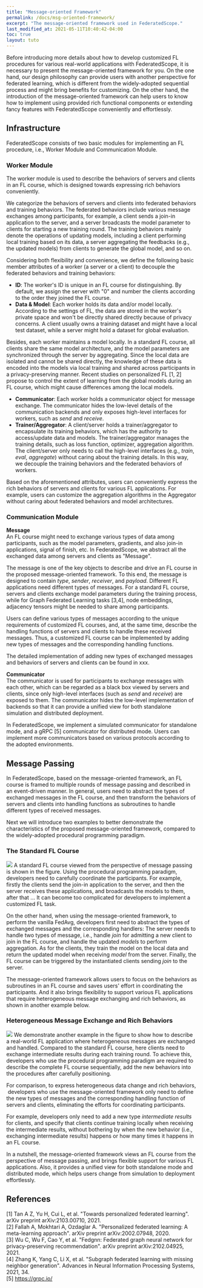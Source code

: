 ```yaml
---
title: "Message-oriented Framework"
permalink: /docs/msg-oriented-framework/
excerpt: "The message-oriented framework used in FederatedScope."
last_modified_at: 2021-05-11T10:40:42-04:00
toc: true
layout: tuto
---
```


Before introducing more details about how to develop customized FL procedures for various real-world applications with FederatedScope, it is necessary to present the message-oriented framework for you. On the one hand, our design philosophy can provide users with another perspective for federated learning, which is different from the widely-adopted sequential process and might bring benefits for customizing. On the other hand, the introduction of the message-oriented framework can help users to know how to implement using provided rich functional components or extending fancy features with FederatedScope conveniently and effortlessly.

## Infrastructure

FederatedScope consists of two basic modules for implementing an FL procedure, i.e., Worker Module and Communication Module.

### Worker Module

The worker module is used to describe the behaviors of servers and clients in an FL course, which is designed towards expressing rich behaviors conveniently.

We categorize the behaviors of servers and clients into federated behaviors and training behaviors. The federated behaviors include various message exchanges among participants, for example, a client sends a join-in application to the server, and a server broadcasts the model parameter to clients for starting a new training round. The training behaviors mainly denote the operations of updating models, including a client performing local training based on its data, a server aggregating the feedbacks (e.g., the updated models) from clients to generate the global model, and so on.

Considering both flexibility and convenience, we define the following basic member attributes of a worker (a server or a client) to decouple the federated behaviors and training behaviors:

- **ID**: The worker's ID is unique in an FL course for distinguishing. By default, we assign the server with "0" and number the clients according to the order they joined the FL course.
- **Data & Model**: Each worker holds its data and/or model locally. According to the settings of FL, the data are stored in the worker's private space and won't be directly shared directly because of privacy concerns. A client usually owns a training dataset and might have a local test dataset,  while a server might hold a dataset for global evaluation.

Besides, each worker maintains a model locally. In a standard FL course, all clients share the same model architecture, and the model parameters are synchronized through the server by aggregating. Since the local data are isolated and cannot be shared directly, the knowledge of these data is encoded into the models via local training and shared across participants in a privacy-preserving manner. Recent studies on personalized FL [1, 2] propose to control the extent of learning from the global models during an FL course, which might cause differences among the local models.

- **Communicator**: Each worker holds a communicator object for message exchange. The communicator hides the low-level details of the communication backends and only exposes high-level interfaces for workers, such as *send* and *receive*. 
- **Trainer/Aggregator**: A client/server holds a trainer/aggregator to encapsulate its training behaviors, which has the authority to access/update data and models. The trainer/aggregator manages the training details, such as loss function, optimizer, aggregation algorithm. The client/server only needs to call the high-level interfaces (e.g., *train*, *eval*, *aggregate*) without caring about the training details. In this way, we decouple the training behaviors and the federated behaviors of workers.


Based on the aforementioned attributes, users can conveniently express the rich behaviors of servers and clients for various FL applications. For example, users can customize the aggregation algorithms in the Aggregator without caring about federated behaviors and model architectures. 

### Communication Module

**Message**  
An FL course might need to exchange various types of data among participants, such as the model parameters, gradients, and also join-in applications, signal of finish, etc. In FederatedScope, we abstract all the exchanged data among servers and clients as "Message". 

The message is one of the key objects to describe and drive an FL course in the proposed message-oriented framework. To this end, the message is designed to contain *type*, *sender*, *receiver*, and *payload*. Different FL applications need different types of messages. For a standard FL course, servers and clients exchange model parameters during the training process, while for Graph Federated Learning tasks [3,4], node embeddings, adjacency tensors might be needed to share among participants.  

Users can define various types of messages according to the unique requirements of customized FL courses, and, at the same time, describe the handling functions of servers and clients to handle these received messages. Thus, a customized FL course can be implemented by adding new types of messages and the corresponding handling functions.

The detailed implementation of adding new types of exchanged messages and behaviors of servers and clients can be found in xxx.

**Communicator**  
The communicator is used for participants to exchange messages with each other, which can be regarded as a black box viewed by servers and clients, since only high-level interfaces (such as *send* and *receive*) are exposed to them. The communicator hides the low-level implementation of backends so that it can provide a unified view for both standalone simulation and distributed deployment.

In FederatedScope, we implement a simulated communicator for standalone mode, and a gRPC [5] communicator for distributed mode. Users can implement more communicators based on various protocols according to the adopted environments.

## Message Passing

In FederatedScope, based on the message-oriented framework, an FL course is framed to multiple rounds of message passing and described in an event-driven manner. In general, users need to abstract the types of exchanged messages in the FL course, and then transform the behaviors of servers and clients into handling functions as subroutines to handle different types of received messages.

Next we will introduce two examples to better demonstrate the characteristics of the proposed message-oriented framework, compared to the widely-adopted procedural programming paradigm.

### The Standard FL Course

![](https://img.alicdn.com/imgextra/i4/O1CN01lzXxmU1C4PRPL1YQ4_!!6000000000027-0-tps-1969-879.jpg)
A standard FL course viewed from the perspective of message passing is shown in the figure. Using the procedural programming paradigm, developers need to carefully coordinate the participants. For example, firstly the clients send the join-in application to the server, and then the server receives these applications, and broadcasts the models to them, after that ... It can become too complicated for developers to implement a customized FL task.

On the other hand, when using the message-oriented framework, to perform the vanilla FedAvg, developers first need to abstract the types of exchanged messages and the corresponding handlers: The server needs to handle two types of message, i.e., handle *join* for admitting a new client to join in the FL course, and handle the updated *models* to perform aggregation. As for the clients, they train the model on the local data and return the updated model when receiving *model* from the server.  Finally, the FL course can be triggered by the instantiated clients sending *join* to the server.

The message-oriented framework allows users to focus on the behaviors as subroutines in an FL course and saves users' effort in coordinating the participants. And it also brings flexibility to support various FL applications that require heterogeneous message exchanging and rich behaviors, as shown in another example below.

### Heterogeneous Message Exchange and Rich Behaviors

![](https://img.alicdn.com/imgextra/i4/O1CN01k5veEB21uf205H7jr_!!6000000007045-0-tps-1984-1072.jpg)
We demonstrate another example in the figure to show how to describe a real-world FL application where heterogeneous messages are exchanged and handled. Compared to the standard FL course, here clients need to exchange intermediate results during each training round. To achieve this, developers who use the procedural programming paradigm are required to describe the complete FL course sequentially, add the new behaviors into the procedures after carefully positioning. 

For comparison, to express heterogeneous data change and rich behaviors,  developers who use the message-oriented framework only need to define the new types of messages and the corresponding handling function of servers and clients, eliminating the efforts for coordinating participants.

For example, developers only need to add a new type *intermediate results* for clients, and specify that clients continue training locally when receiving the intermediate results, without bothering by when the new behavior (i.e., exchanging intermediate results) happens or how many times it happens in an FL course.

In a nutshell, the message-oriented framework views an FL course from the perspective of message passing, and brings flexible support for various FL applications.  Also, it provides a unified view for both standalone mode and distributed mode, which helps users change from simulation to deployment effortlessly.

## References

[1] Tan A Z, Yu H, Cui L, et al. "Towards personalized federated learning". arXiv preprint arXiv:2103.00710, 2021.  
[2] Fallah A, Mokhtari A, Ozdaglar A. "Personalized federated learning: A meta-learning approach". arXiv preprint arXiv:2002.07948, 2020.  
[3] Wu C, Wu F, Cao Y, et al. "Fedgnn: Federated graph neural network for privacy-preserving recommendation". arXiv preprint arXiv:2102.04925, 2021.  
[4] Zhang K, Yang C, Li X, et al. "Subgraph federated learning with missing neighbor generation". Advances in Neural Information Processing Systems, 2021, 34.  
[5] https://grpc.io/  